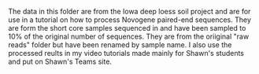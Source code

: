 The data in this folder are from the Iowa deep loess soil project and are for use in a tutorial on how to process Novogene paired-end sequences.
They are form the short core samples sequenced in and have been sampled to 10% of the original number of sequences.
They are from the oriiginal "raw reads" folder but have been renamed by sample name.
I also use the processed reults in my video tutorials made mainly for Shawn's students and put on Shawn's Teams site.